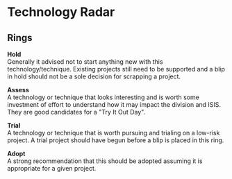 # Technology Radar

## Rings

**Hold**\
  Generally it advised not to start anything new with this technology/technique.
  Existing projects still need to be supported and a blip in hold should not be a sole decision for scrapping a project.

**Assess**\
  A technology or technique that looks interesting and is worth some investment
  of effort to understand how it may impact the division and ISIS.
  They are good candidates for a "Try It Out Day".

**Trial**\
  A technology or technique that is worth pursuing and trialing on a
  low-risk project. A trial project should have begun before a blip is placed
  in this ring.

**Adopt**\
  A strong recommendation that this should be adopted assuming it is appropriate
  for a given project.
